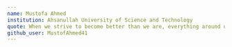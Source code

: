 ```yaml
---
name: Mustofa Ahmed
institution: Ahsanullah University of Science and Technology
quote: When we strive to become better than we are, everything around us becomes better too.
github_user: MustofAhmed41
---
```


